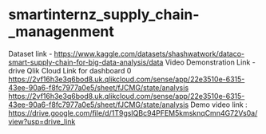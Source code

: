 # smartinternz_supply_chain-_managenment
Dataset link - https://www.kaggle.com/datasets/shashwatwork/dataco-smart-supply-chain-for-big-data-analysis/data
Video Demonstration Link - drive
Qlik Cloud Link for dashboard 0 https://2vf16h3e3q6bod8.uk.qlikcloud.com/sense/app/22e3510e-6315-43ee-90a6-f8fc7977a0e5/sheet/fJCMG/state/analysis
https://2vf16h3e3q6bod8.uk.qlikcloud.com/sense/app/22e3510e-6315-43ee-90a6-f8fc7977a0e5/sheet/fJCMG/state/analysis
Demo video link : https://drive.google.com/file/d/1T9gsIQBc94PFEM5kmsknqCmn4G72Vs0a/view?usp=drive_link
